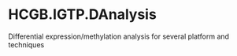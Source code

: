 # HCGB.IGTP.DAnalysis
Differential expression/methylation analysis for several platform and techniques
